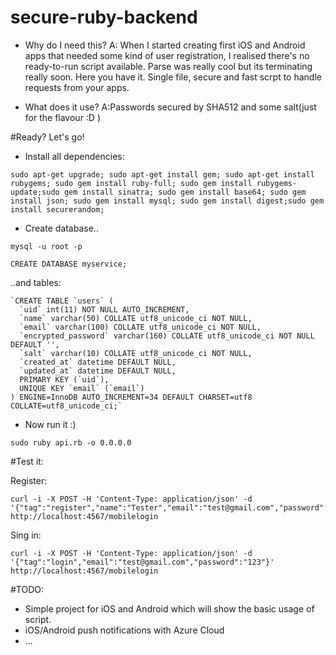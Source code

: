 # secure-ruby-backend

- Why do I need this? 
A: When I started creating first iOS and Android apps that needed some kind of user registration, I realised there's no ready-to-run script available. Parse was really cool but its terminating really soon. 
Here you have it. Single file, secure and fast scrpt to handle requests from your apps.

- What does it use? 
A:Passwords secured by SHA512 and some salt(just for the flavour :D )

#Ready? Let's go!

- Install all dependencies:

```
sudo apt-get upgrade; sudo apt-get install gem; sudo apt-get install rubygems; sudo gem install ruby-full; sudo gem install rubygems-update;sudo gem install sinatra; sudo gem install base64; sudo gem install json; sudo gem install mysql; sudo gem install digest;sudo gem install securerandom;

```

- Create database.. 

```
mysql -u root -p
```

```
CREATE DATABASE myservice;
```

..and tables: 

```
`CREATE TABLE `users` (
  `uid` int(11) NOT NULL AUTO_INCREMENT,
  `name` varchar(50) COLLATE utf8_unicode_ci NOT NULL,
  `email` varchar(100) COLLATE utf8_unicode_ci NOT NULL,
  `encrypted_password` varchar(160) COLLATE utf8_unicode_ci NOT NULL DEFAULT '',
  `salt` varchar(10) COLLATE utf8_unicode_ci NOT NULL,
  `created_at` datetime DEFAULT NULL,
  `updated_at` datetime DEFAULT NULL,
  PRIMARY KEY (`uid`),
  UNIQUE KEY `email` (`email`)
) ENGINE=InnoDB AUTO_INCREMENT=34 DEFAULT CHARSET=utf8 COLLATE=utf8_unicode_ci;`

```

- Now run it :) 

```
sudo ruby api.rb -o 0.0.0.0
```
#Test it: 

Register:
```
curl -i -X POST -H 'Content-Type: application/json' -d '{"tag":"register","name":"Tester","email":"test@gmail.com","password":"123"}' http://localhost:4567/mobilelogin
```

Sing in:
```
curl -i -X POST -H 'Content-Type: application/json' -d '{"tag":"login","email":"test@gmail.com","password":"123"}' http://localhost:4567/mobilelogin
```

#TODO:

- Simple project for iOS and Android which will show the basic usage of script. 
- iOS/Android push notifications with Azure Cloud
- ... 
